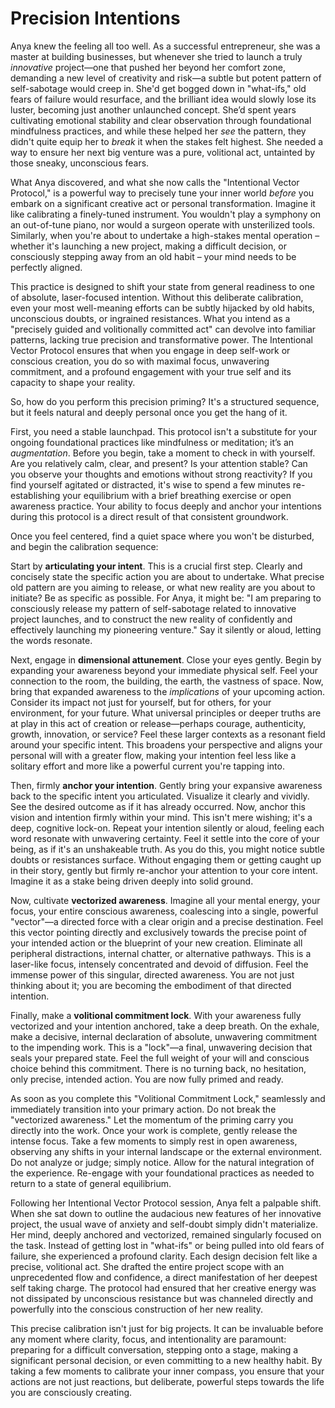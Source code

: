 # Precision Intentions

Anya knew the feeling all too well. As a successful entrepreneur, she was a master at building businesses, but whenever she tried to launch a truly *innovative* project—one that pushed her beyond her comfort zone, demanding a new level of creativity and risk—a subtle but potent pattern of self-sabotage would creep in. She'd get bogged down in "what-ifs," old fears of failure would resurface, and the brilliant idea would slowly lose its luster, becoming just another unlaunched concept. She’d spent years cultivating emotional stability and clear observation through foundational mindfulness practices, and while these helped her *see* the pattern, they didn't quite equip her to *break* it when the stakes felt highest. She needed a way to ensure her next big venture was a pure, volitional act, untainted by those sneaky, unconscious fears.

What Anya discovered, and what she now calls the "Intentional Vector Protocol," is a powerful way to precisely tune your inner world *before* you embark on a significant creative act or personal transformation. Imagine it like calibrating a finely-tuned instrument. You wouldn't play a symphony on an out-of-tune piano, nor would a surgeon operate with unsterilized tools. Similarly, when you're about to undertake a high-stakes mental operation – whether it's launching a new project, making a difficult decision, or consciously stepping away from an old habit – your mind needs to be perfectly aligned.

This practice is designed to shift your state from general readiness to one of absolute, laser-focused intention. Without this deliberate calibration, even your most well-meaning efforts can be subtly hijacked by old habits, unconscious doubts, or ingrained resistances. What you intend as a "precisely guided and volitionally committed act" can devolve into familiar patterns, lacking true precision and transformative power. The Intentional Vector Protocol ensures that when you engage in deep self-work or conscious creation, you do so with maximal focus, unwavering commitment, and a profound engagement with your true self and its capacity to shape your reality.

So, how do you perform this precision priming? It's a structured sequence, but it feels natural and deeply personal once you get the hang of it.

First, you need a stable launchpad. This protocol isn't a substitute for your ongoing foundational practices like mindfulness or meditation; it’s an *augmentation*. Before you begin, take a moment to check in with yourself. Are you relatively calm, clear, and present? Is your attention stable? Can you observe your thoughts and emotions without strong reactivity? If you find yourself agitated or distracted, it's wise to spend a few minutes re-establishing your equilibrium with a brief breathing exercise or open awareness practice. Your ability to focus deeply and anchor your intentions during this protocol is a direct result of that consistent groundwork.

Once you feel centered, find a quiet space where you won't be disturbed, and begin the calibration sequence:

Start by **articulating your intent**. This is a crucial first step. Clearly and concisely state the specific action you are about to undertake. What precise old pattern are you aiming to release, or what new reality are you about to initiate? Be as specific as possible. For Anya, it might be: "I am preparing to consciously release my pattern of self-sabotage related to innovative project launches, and to construct the new reality of confidently and effectively launching my pioneering venture." Say it silently or aloud, letting the words resonate.

Next, engage in **dimensional attunement**. Close your eyes gently. Begin by expanding your awareness beyond your immediate physical self. Feel your connection to the room, the building, the earth, the vastness of space. Now, bring that expanded awareness to the *implications* of your upcoming action. Consider its impact not just for yourself, but for others, for your environment, for your future. What universal principles or deeper truths are at play in this act of creation or release—perhaps courage, authenticity, growth, innovation, or service? Feel these larger contexts as a resonant field around your specific intent. This broadens your perspective and aligns your personal will with a greater flow, making your intention feel less like a solitary effort and more like a powerful current you're tapping into.

Then, firmly **anchor your intention**. Gently bring your expansive awareness back to the specific intent you articulated. Visualize it clearly and vividly. See the desired outcome as if it has already occurred. Now, anchor this vision and intention firmly within your mind. This isn't mere wishing; it's a deep, cognitive lock-on. Repeat your intention silently or aloud, feeling each word resonate with unwavering certainty. Feel it settle into the core of your being, as if it's an unshakeable truth. As you do this, you might notice subtle doubts or resistances surface. Without engaging them or getting caught up in their story, gently but firmly re-anchor your attention to your core intent. Imagine it as a stake being driven deeply into solid ground.

Now, cultivate **vectorized awareness**. Imagine all your mental energy, your focus, your entire conscious awareness, coalescing into a single, powerful "vector"—a directed force with a clear origin and a precise destination. Feel this vector pointing directly and exclusively towards the precise point of your intended action or the blueprint of your new creation. Eliminate all peripheral distractions, internal chatter, or alternative pathways. This is a laser-like focus, intensely concentrated and devoid of diffusion. Feel the immense power of this singular, directed awareness. You are not just thinking about it; you are becoming the embodiment of that directed intention.

Finally, make a **volitional commitment lock**. With your awareness fully vectorized and your intention anchored, take a deep breath. On the exhale, make a decisive, internal declaration of absolute, unwavering commitment to the impending work. This is a "lock"—a final, unwavering decision that seals your prepared state. Feel the full weight of your will and conscious choice behind this commitment. There is no turning back, no hesitation, only precise, intended action. You are now fully primed and ready.

As soon as you complete this "Volitional Commitment Lock," seamlessly and immediately transition into your primary action. Do not break the "vectorized awareness." Let the momentum of the priming carry you directly into the work. Once your work is complete, gently release the intense focus. Take a few moments to simply rest in open awareness, observing any shifts in your internal landscape or the external environment. Do not analyze or judge; simply notice. Allow for the natural integration of the experience. Re-engage with your foundational practices as needed to return to a state of general equilibrium.

Following her Intentional Vector Protocol session, Anya felt a palpable shift. When she sat down to outline the audacious new features of her innovative project, the usual wave of anxiety and self-doubt simply didn't materialize. Her mind, deeply anchored and vectorized, remained singularly focused on the task. Instead of getting lost in "what-ifs" or being pulled into old fears of failure, she experienced a profound clarity. Each design decision felt like a precise, volitional act. She drafted the entire project scope with an unprecedented flow and confidence, a direct manifestation of her deepest self taking charge. The protocol had ensured that her creative energy was not dissipated by unconscious resistance but was channeled directly and powerfully into the conscious construction of her new reality.

This precise calibration isn't just for big projects. It can be invaluable before any moment where clarity, focus, and intentionality are paramount: preparing for a difficult conversation, stepping onto a stage, making a significant personal decision, or even committing to a new healthy habit. By taking a few moments to calibrate your inner compass, you ensure that your actions are not just reactions, but deliberate, powerful steps towards the life you are consciously creating.